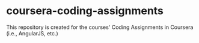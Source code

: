 # coursera-coding-assignments
This repository is created for the courses' Coding Assignments in Coursera (i.e., AngularJS, etc.)
